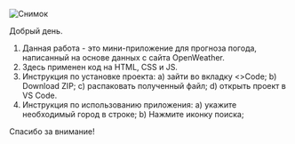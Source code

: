![Снимок](https://github.com/user-attachments/assets/0fedbea3-e987-40c2-bc3c-106dcd2cca00)

Добрый день.
1) Данная работа - это мини-приложение для прогноза погода, написанный на основе данных с сайта OpenWeather.
2) Здесь применен код на HTML, CSS и JS.
3) Инструкция по установке проекта:
   a) зайти во вкладку <>Code; b) Download ZIP; c) распаковать полученный файл; d) открыть проект в VS Code.
4) Инструкция по использованию приложения: 
   a) укажите необходимый город в строке;
   b) Нажмите иконку поиска; 


Спасибо за внимание!





